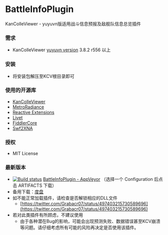 # BattleInfoPlugin

KanColleViewer - yuyuvn版适用战斗信息预报及敌舰队信息总览插件

### 需求

* KanColleViewer [yuyuvn version](https://github.com/yuyuvn/KanColleViewer) 3.8.2 r556 以上

### 安装

* 将安装包解压至KCV根目录即可

### 使用的开源库

* [KanColleViewer](http://grabacr.net/kancolleviewer)
* [MetroRadiance](https://www.nuget.org/packages/MetroRadiance)
* [Reactive Extensions](http://rx.codeplex.com/)
* [Livet](http://ugaya40.hateblo.jp/entry/Livet)
* [FiddlerCore](http://www.telerik.com/fiddler/fiddlercore)
* [Swf2XNA](https://github.com/debreuil/Swf2XNA)


### 授权

* MIT License


### 最新版本

* [![Build status](https://ci.appveyor.com/api/projects/status/72xn38t4mfamk9ga?svg=true)](https://ci.appveyor.com/project/iyomumx/battleinfoplugin) [BattleInfoPlugin - AppVeyor](https://ci.appveyor.com/project/iyomumx/battleinfoplugin) （选择一个 Configuration 后点击 ARTIFACTS 下载）
* 备用下载：[度盘](http://pan.baidu.com/s/1i34CvbB)
* 如不能正常加载插件，请检查是否解锁相应的DLL文件
    * [https://twitter.com/Grabacr07/status/497403215730589696](https://twitter.com/Grabacr07/status/497403215730589696)
* 若对此类插件有所顾虑，不建议使用
    * 由于各种潜在Bug的影响，可能会出现预测失败、数据错误甚至KCV崩溃等问题。请仔细考虑所有可能的风险再决定是否使用该插件。
